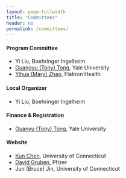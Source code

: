 ```yaml
---
layout: page-fullwidth
title: "Committees"
header: no
permalink: /committees/
---
```



#### Program Committee
+ Yi Liu, Boehringer Ingelheim
+ [Guangyu (Tony) Tong](https://ysph.yale.edu/profile/guangyu-tong/), Yale University
+ [Yihua (Mary) Zhao](https://www.linkedin.com/in/yihua-zhao-889a1611/), Flatiron Health 

#### Local Organizer
+ Yi Liu, Boehringer Ingelheim

#### Finance & Registration
+ [Guanyu (Tony) Tong](https://ysph.yale.edu/profile/guangyu-tong/), Yale University


#### Website 
+ [Kun Chen](https://kun-chen.uconn.edu), University of Connecticut
+ [David Gruben](https://www.linkedin.com/in/david-gruben-b622374/), Pfizer
+ Jun (Bruce) Jin, University of Connecticut



